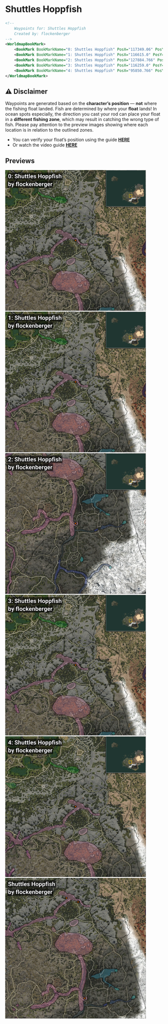 # Shuttles Hoppfish
```xml
<!--
    Waypoints for: Shuttles Hoppfish
    Created by: flockenberger
-->
<WorldmapBookMark>
    <BookMark BookMarkName="0: Shuttles Hoppfish" PosX="117349.06" PosY="10841.915" PosZ="-206600.36" />
    <BookMark BookMarkName="1: Shuttles Hoppfish" PosX="116615.0" PosY="10841.0" PosZ="-206348.0" />
    <BookMark BookMarkName="2: Shuttles Hoppfish" PosX="127884.766" PosY="12299.191" PosZ="-375577.38" />
    <BookMark BookMarkName="3: Shuttles Hoppfish" PosX="116259.0" PosY="10863.0" PosZ="-206650.0" />
    <BookMark BookMarkName="4: Shuttles Hoppfish" PosX="95850.766" PosY="9852.117" PosZ="-199796.61" />
</WorldmapBookMark>
```

## ⚠️ Disclaimer
Waypoints are generated based on the __**character’s position**__ — __not__ where the fishing float landed.
Fish are determined by where your **float** lands!
In ocean spots especially, the direction you cast your rod can place your float in a **different fishing zone**, which may result in catching the wrong type of fish.
Please pay attention to the preview images showing where each location is in relation to the outlined zones.

- You can verify your float’s position using the guide [**HERE**](https://flockenberger.github.io/bdo-fish-position/)
- Or watch the video guide [**HERE**](https://youtu.be/t-VXcRoNojk)

## Previews
<img src="./Shuttles Hoppfish_0_Preview.webp" width="450"/> <img src="./Shuttles Hoppfish_1_Preview.webp" width="450"/> <img src="./Shuttles Hoppfish_2_Preview.webp" width="450"/> <img src="./Shuttles Hoppfish_3_Preview.webp" width="450"/> <img src="./Shuttles Hoppfish_4_Preview.webp" width="450"/> <img src="./Shuttles Hoppfish_Preview.webp" width="450"/> 